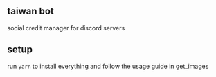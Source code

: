 ## taiwan bot
social credit manager for discord servers

## setup
run `yarn` to install everything and follow the usage guide in get_images